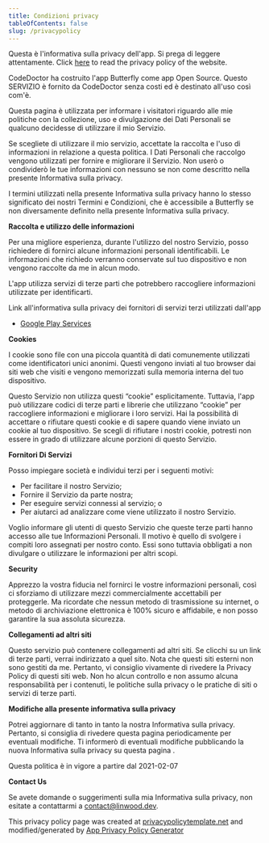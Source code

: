 ```yaml
---
title: Condizioni privacy
tableOfContents: false
slug: /privacypolicy
---
```


Questa è l'informativa sulla privacy dell'app. Si prega di leggere attentamente.
Click [here](https://go.linwood.dev/privacypolicy) to read the privacy policy of the website.

CodeDoctor ha costruito l'app Butterfly come app Open Source. Questo SERVIZIO è fornito da CodeDoctor senza costi ed è destinato all'uso così com'è.

Questa pagina è utilizzata per informare i visitatori riguardo alle mie politiche con la collezione, uso e divulgazione dei Dati Personali se qualcuno decidesse di utilizzare il mio Servizio.

Se scegliete di utilizzare il mio servizio, accettate la raccolta e l'uso di informazioni in relazione a questa politica. I Dati Personali che raccolgo vengono utilizzati per fornire e migliorare il Servizio. Non userò o condividerò le tue informazioni con nessuno se non come descritto nella presente Informativa sulla privacy.

I termini utilizzati nella presente Informativa sulla privacy hanno lo stesso significato dei nostri Termini e Condizioni, che è accessibile a Butterfly se non diversamente definito nella presente Informativa sulla privacy.

**Raccolta e utilizzo delle informazioni**

Per una migliore esperienza, durante l'utilizzo del nostro Servizio, posso richiedere di fornirci alcune informazioni personali identificabili. Le informazioni che richiedo verranno conservate sul tuo dispositivo e
non vengono raccolte da me in alcun modo.

L'app utilizza servizi di terze parti che potrebbero raccogliere informazioni utilizzate per identificarti.

Link all'informativa sulla privacy dei fornitori di servizi terzi utilizzati dall'app

- [Google Play Services](https://www.google.com/policies/privacy/)

**Cookies**

I cookie sono file con una piccola quantità di dati comunemente utilizzati come identificatori unici anonimi. Questi vengono inviati al tuo browser dai siti web che visiti e vengono memorizzati sulla memoria interna
del tuo dispositivo.

Questo Servizio non utilizza questi “cookie” esplicitamente. Tuttavia, l'app può utilizzare codici di terze parti e librerie che utilizzano “cookie” per raccogliere informazioni e migliorare i loro servizi. Hai la possibilità
di accettare o rifiutare questi cookie e di sapere quando viene inviato un cookie al tuo dispositivo. Se scegli di rifiutare i nostri cookie, potresti non essere in grado di utilizzare alcune porzioni di questo Servizio.

**Fornitori Di Servizi**

Posso impiegare società e individui terzi per i seguenti motivi:

- Per facilitare il nostro Servizio;
- Fornire il Servizio da parte nostra;
- Per eseguire servizi connessi al servizio; o
- Per aiutarci ad analizzare come viene utilizzato il nostro Servizio.

Voglio informare gli utenti di questo Servizio che queste terze parti hanno accesso alle tue Informazioni Personali. Il motivo è quello di svolgere i compiti loro assegnati per nostro conto. Essi sono tuttavia obbligati
a non divulgare o utilizzare le informazioni per altri scopi.

**Security**

Apprezzo la vostra fiducia nel fornirci le vostre informazioni personali, così ci sforziamo di utilizzare mezzi commercialmente accettabili per proteggerle. Ma ricordate che nessun metodo di trasmissione su internet,
o metodo di archiviazione elettronica è 100% sicuro e affidabile, e non posso garantire la sua assoluta sicurezza.

**Collegamenti ad altri siti**

Questo servizio può contenere collegamenti ad altri siti. Se clicchi su un link di terze parti, verrai indirizzato a quel sito. Nota che questi siti esterni non sono gestiti da me. Pertanto, vi consiglio vivamente
di rivedere la Privacy Policy di questi siti web. Non ho alcun controllo e non assumo alcuna responsabilità per i contenuti, le politiche sulla privacy o le pratiche di siti o servizi di terze parti.

**Modifiche alla presente informativa sulla privacy**

Potrei aggiornare di tanto in tanto la nostra Informativa sulla privacy. Pertanto, si consiglia di rivedere questa pagina periodicamente per eventuali modifiche. Ti informerò di eventuali modifiche pubblicando la nuova Informativa sulla privacy su questa pagina
.

Questa politica è in vigore a partire dal 2021-02-07

**Contact Us**

Se avete domande o suggerimenti sulla mia Informativa sulla privacy, non esitate a contattarmi a contact@linwood.dev.

This privacy policy page was created at [privacypolicytemplate.net](https://privacypolicytemplate.net) and modified/generated
by [App Privacy Policy Generator](https://app-privacy-policy-generator.nisrulz.com/)
